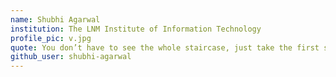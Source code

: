 ```yaml
---
name: Shubhi Agarwal
institution: The LNM Institute of Information Technology
profile_pic: v.jpg
quote: You don’t have to see the whole staircase, just take the first step.
github_user: shubhi-agarwal
---
```

